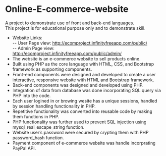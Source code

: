 # Online-E-commerce-website
A project to demonstrate use of front and back-end languages.<br>
This project is for educational purpose only and to demonstrate skill.<br>
- Website Links:<br>
-- User  Page view: http://ecomproject.infinityfreeapp.com/public/  <br>
-- Admin Page view: http://ecomproject.infinityfreeapp.com/public/admin/ <br>
- The website is an e-commerce website to sell products online. 
- Built using PHP as the core language with HTML, CSS, and Bootstrap framework as supporting components.
-	Front-end components were designed and developed to create a user interactive, responsive website with HTML and Bootstrap framework.
-	Back-end components was designed and developed using PHP.
- Integration of data from database was done incorporating SQL query via PHP into the code. 
- Each user logined in or browing wesite has a unique sessions, handled by session handling functionality in PHP.
-	Repetitive functionality was converted into reusable code by making them functions in PHP.
-	PHP functionality was further used to prevent SQL injection using mysql_real_escape_string function. 
-	Website user’s password were secured by crypting them with PHP password_hash function.
-	Payment component of e-commerce website was handle incorprating PayPal API.
